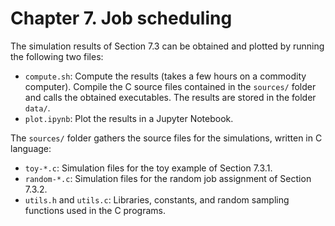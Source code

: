 # Chapter 7. Job scheduling

The simulation results of Section 7.3 can be obtained and plotted by running the following two files:
- ``compute.sh``: Compute the results (takes a few hours on a commodity computer). Compile the C source files contained in the ``sources/`` folder and calls the obtained executables. The results are stored in the folder ``data/``.
- ``plot.ipynb``: Plot the results in a Jupyter Notebook.

The ``sources/`` folder gathers the source files for the simulations, written in C language:
- ``toy-*.c``: Simulation files for the toy example of Section 7.3.1.
- ``random-*.c``: Simulation files for the random job assignment of Section 7.3.2.
- ``utils.h`` and ``utils.c``: Libraries, constants, and random sampling functions used in the C programs.
